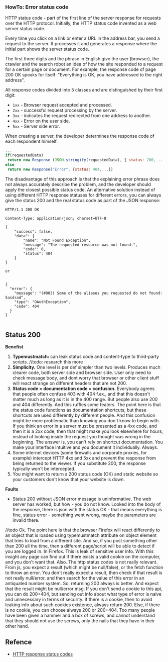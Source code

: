 ### HowTo: Error status code

HTTP status code - part of the first line of the server response for requests over the HTTP protocol.  Initially, the HTTP status code invented as a web server status code.

Every time you click on a link or enter a URL in the address bar, you send a request to the server. It processes it and generates a response where the initial part shows the server status code.

The first three digits and the phrase in English give the user (browser), the crawler and the search robot an idea of how the site responded to a request for a certain page or document. For example, the response code of page 200 OK speaks for itself: "Everything is OK, you have addressed to the right address".

All response codes divided into 5 classes and are distinguished by their first digit:


* `1xx` - Browser request accepted and processed.
* `2xx` - successful request processing by the server. 
* `3xx` - indicates the request redirected from one address to another. 
* `4xx` - Error on the user side.
* `5xx` - Server side error.
 
When creating a server, the developer determines the response code of each respondent himself. 
```javascript
...
if(requestedData)
 return new Response (JSON.stringify(requestedData), { status: 200, ...})
else 
 return new Response("Error", {status: 404,...})
```

The disadvantage of this approach is that the explaining error phrase does not always accurately describe the problem, and the developer should apply the closest possible status code. An alternative solution instead of using different HTTP response statuses for different errors, you can always give the status 200 and the real status code as part of the JSON response:

```text
HTTP/1.1 200 OK

Content-Type: application/json; charset=UTF-8

{
    "success": false,
    "data": {
        "name": "Not Found Exception",
        "message": "The requested resource was not found.",
        "code": 0,
        "status": 404
    }
}

or


{
  "error": {
    "message": "(#803) Some of the aliases you requested do not found: 5asdsad", 
    "type": "OAuthException", 
    "code": 404
  }
}


```


## Status 200

 
 
 
 **Benefist**

1. **Typemustmatch:** can leak status code and content-type to third-party scripts. //todo: research this more
2. **Simplicity.** One level is per def simpler than two levels. Produces much clearer code, both server side and browser side. User only need to check message body, and dont worry that browser or other client stuff will react strange on different headers that are not 200.
3. **Status code = documentation code = confusion.** Everybody agrees that people often confuse 403 with 404 f.ex., and that this doesn't matter much as long as it is in the 400 range. But people also use 200 and 404 differently. And this ruffles some featers. The point here is that the status code functions as documentation shortcuts, but these shortcuts are used differently by different people. And this confusion might be more problematic than knowing you don't know to begin with. If you think an error in a server must be presented as a 4xx code, and then it is a 2xx code, then that might make you look elsewhere for hours, instead of looking inside the request you thought was wrong in the beginning. The answer is, you can't rely on shortcut documentation. You make your interface intuitive and you document it individually. Always. 
4. Some internet devices (some firewalls and corporate proxies, for example) intercept HTTP 4xx and 5xx and prevent the response from being returned to the viewer. If you substitute 200, the response typically won't be intercepted.
5. You might want to return a 200 status code (OK) and static website so your customers don't know that your website is down.
 
 **Faults**
 
 * Status 200 without JSON error message is uninformative. The web server has worked, but how - you do not know. Looked into the body of the response, there is json with the status OK - that means everything is fine, status error - something went wrong, maybe the parameters are invalid there. 
 
 
 
 

//todo 
Ok. The point here is that the browser Firefox will react differently to an object that is loaded using typemustmatch attribute on object element that tries to load from a different site. And so, if you post something other than 200 all the time, then a different page/script will be able to detect if you are logged in. In Firefox.
This is leak of sensitive user info. With this insight any page can find out if there exists a valid cookie on the computer, and you don't want that.
Also. The http status codes is not really relevant. From js, you expect a result (which might be null/false), or the fetch function to throw an error. You don't really expect a result, then check if that result is not really null/error, and then search for the value of this error in an antiquated number system.
So, returning 200 always is better. And expect that the result might be null/error msg.
If you don't send a cookie to this api, you can do 200+404, but sending out info about what type of error is naive and unnecessary in terms of security.
If there is a cookie, then to avoid leaking info about such cookies existence, always return 200. Else, if there is no cookie, you can choose always 200 or 200+404.
Too many people have been given a hammer and a box of screws, and cannot understand that they should not use the screws, only the nails that they have in their other hand.



## Refence

* [HTTP response status codes](https://developer.mozilla.org/en-US/docs/Web/HTTP/Status)
